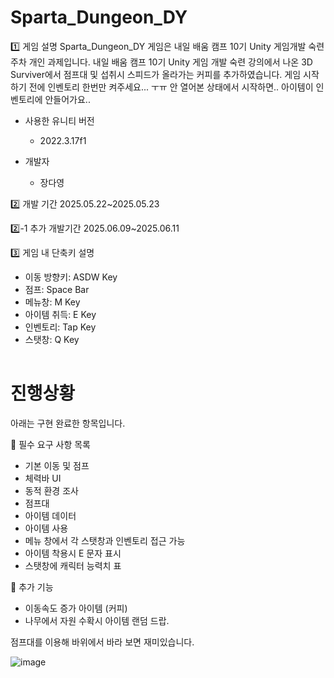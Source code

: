 # Sparta_Dungeon_DY

<table>
1️⃣ 게임 설명
Sparta_Dungeon_DY 게임은 내일 배움 캠프 10기 Unity 게임개발 숙련주차 개인 과제입니다.  내일 배움 캠프 10기 Unity 게임 개발 숙련 강의에서 나온 3D Surviver에서 점프대 및 섭취시 스피드가 올라가는 커피를 추가하였습니다. 
게임 시작하기 전에 인벤토리 한번만 켜주세요... ㅜㅠ 안 열어본 상태에서 시작하면.. 아이템이 인벤토리에 안들어가요..

 - 사용한 유니티 버전

   - 2022.3.17f1

 - 개발자
   
   - 장다영

2️⃣ 개발 기간
2025.05.22~2025.05.23

2️⃣-1 추가 개발기간
2025.06.09~2025.06.11

3️⃣ 게임 내 단축키 설명
- 이동 방향키: ASDW Key
- 점프: Space Bar
- 메뉴창: M Key
- 아이템 취득: E Key
- 인벤토리: Tap Key
- 스탯창: Q Key
</table>

# 진행상황
아래는 구현 완료한 항목입니다. 

🔽 필수 요구 사항 목록
- 기본 이동 및 점프
- 체력바 UI
- 동적 환경 조사
- 점프대
- 아이템 데이터
- 아이템 사용
- 메뉴 창에서 각 스탯창과 인벤토리 접근 가능
- 아이템 착용시 E 문자 표시
- 스탯창에 캐릭터 능력치 표

🔽 추가 기능
- 이동속도 증가 아이템 (커피)
- 나무에서 자원 수확시 아이템 랜덤 드랍. 

<table>
  <tr>




점프대를 이용해 바위에서 바라 보면 재미있습니다. 
   
![image](https://github.com/user-attachments/assets/b1e1d9fa-6638-4eac-b2c9-45c94c78a0c0)
